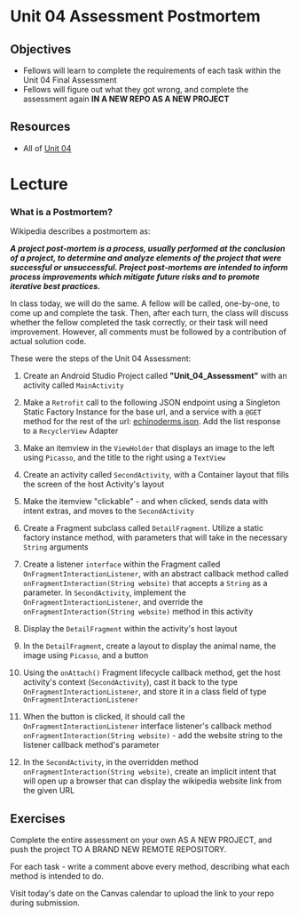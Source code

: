 # Unit 04 Assessment Postmortem

## Objectives
* Fellows will learn to complete the requirements of each task within the Unit 04 Final Assessment
* Fellows will figure out what they got wrong, and complete the assessment again **IN A NEW REPO AS A NEW PROJECT**

## Resources
* All of [Unit 04](https://github.com/joinpursuit/Pursuit-Core-Android/tree/master/cohort_5.4/unit_04)

# Lecture

### What is a Postmortem?

Wikipedia describes a postmortem as:

***A project post-mortem is a process, usually performed at the conclusion of a project, to determine and analyze elements of the project that were successful or unsuccessful. Project post-mortems are intended to inform process improvements which mitigate future risks and to promote iterative best practices.***

In class today, we will do the same. A fellow will be called, one-by-one, to come up and complete the task. Then, after each turn, the class will discuss whether the fellow completed the task correctly, or their task will need improvement. However, all comments must be followed by a contribution of actual solution code.

These were the steps of the Unit 04 Assessment:

1. Create an Android Studio Project called **"Unit_04_Assessment"** with an activity called `MainActivity`

2. Make a `Retrofit` call to the following JSON endpoint using a Singleton Static Factory Instance for the base url, and a service with a `@GET` method for the rest of the url: [echinoderms.json](https://raw.githubusercontent.com/JDVila/storybook/master/echinoderms.json). Add the list response to a `RecyclerView` Adapter

3. Make an itemview in the `ViewHolder` that displays an image to the left using `Picasso`, and the title to the right using a `TextView`

4. Create an activity called `SecondActivity`, with a Container layout that fills the screen of the host Activity's layout

5. Make the itemview "clickable" - and when clicked, sends data with intent extras, and moves to the `SecondActivity`

6. Create a Fragment subclass called `DetailFragment`. Utilize a static factory instance method, with parameters that will take in the necessary `String` arguments

7. Create a listener `interface` within the Fragment called `OnFragmentInteractionListener`, with an abstract callback method called `onFragmentInteraction(String website)` that accepts a `String` as a parameter. In `SecondActivity`, implement the `OnFragmentInteractionListener`, and override the `onFragmentInteraction(String website)` method in this activity

8. Display the `DetailFragment` within the activity's host layout

9. In the `DetailFragment`, create a layout to display the animal name, the image using `Picasso`, and a button

10. Using the `onAttach()` Fragment lifecycle callback method, get the host activity's context (`SecondActivity`), cast it back to the type `OnFragmentInteractionListener`, and store it in a class field of type `OnFragmentInteractionListener`

11. When the button is clicked, it should call the `OnFragmentInteractionListener` interface listener's callback method `onFragmentInteraction(String website)` - add the website string to the listener callback method's parameter

12. In the `SecondActivity`, in the overridden method `onFragmentInteraction(String website)`, create an implicit intent that will open up a browser that can display the wikipedia website link from the given URL

## Exercises

Complete the entire assessment on your own AS A NEW PROJECT, and push the project TO A BRAND NEW REMOTE REPOSITORY.

For each task - write a comment above every method, describing what each method is intended to do.

Visit today's date on the Canvas calendar to upload the link to your repo during submission.
